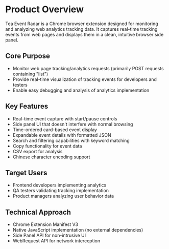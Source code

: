 # Product Overview

Tea Event Radar is a Chrome browser extension designed for monitoring and analyzing web analytics tracking data. It captures real-time tracking events from web pages and displays them in a clean, intuitive browser side panel.

## Core Purpose
- Monitor web page tracking/analytics requests (primarily POST requests containing "list")
- Provide real-time visualization of tracking events for developers and testers
- Enable easy debugging and analysis of analytics implementation

## Key Features
- Real-time event capture with start/pause controls
- Side panel UI that doesn't interfere with normal browsing
- Time-ordered card-based event display
- Expandable event details with formatted JSON
- Search and filtering capabilities with keyword matching
- Copy functionality for event data
- CSV export for analysis
- Chinese character encoding support

## Target Users
- Frontend developers implementing analytics
- QA testers validating tracking implementation
- Product managers analyzing user behavior data

## Technical Approach
- Chrome Extension Manifest V3
- Native JavaScript implementation (no external dependencies)
- Side Panel API for non-intrusive UI
- WebRequest API for network interception